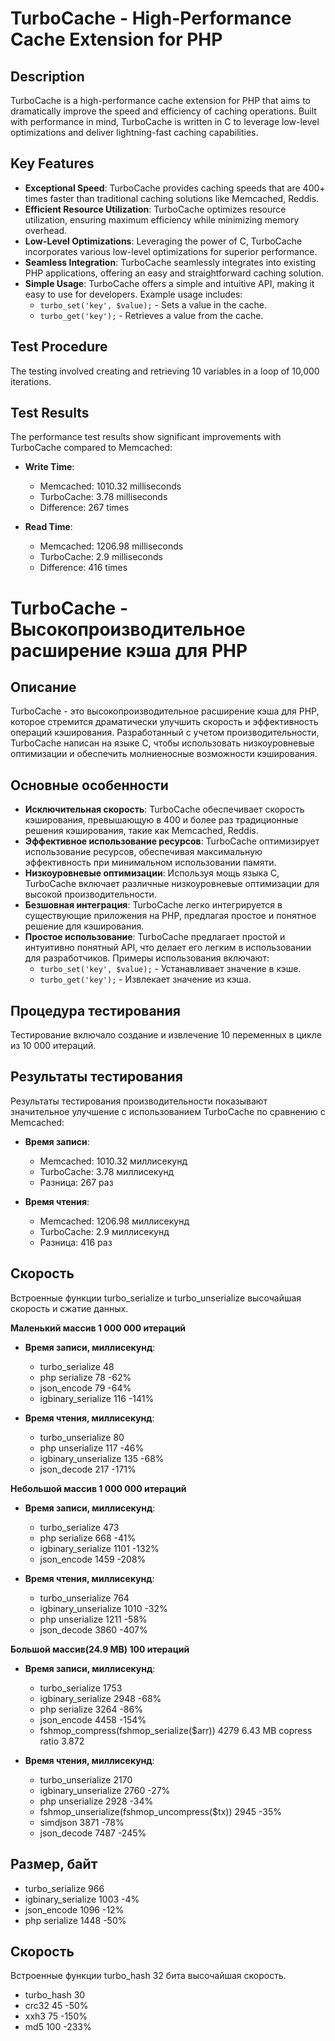 # TurboCache - High-Performance Cache Extension for PHP

## Description

TurboCache is a high-performance cache extension for PHP that aims to dramatically improve the speed and efficiency of caching operations. Built with performance in mind, TurboCache is written in C to leverage low-level optimizations and deliver lightning-fast caching capabilities.

## Key Features

- **Exceptional Speed**: TurboCache provides caching speeds that are 400+ times faster than traditional caching solutions like Memcached, Reddis.
- **Efficient Resource Utilization**: TurboCache optimizes resource utilization, ensuring maximum efficiency while minimizing memory overhead.
- **Low-Level Optimizations**: Leveraging the power of C, TurboCache incorporates various low-level optimizations for superior performance.
- **Seamless Integration**: TurboCache seamlessly integrates into existing PHP applications, offering an easy and straightforward caching solution.
- **Simple Usage**: TurboCache offers a simple and intuitive API, making it easy to use for developers. Example usage includes:
   - `turbo_set('key', $value);` - Sets a value in the cache.
   - `turbo_get('key');` - Retrieves a value from the cache.

## Test Procedure
The testing involved creating and retrieving 10 variables in a loop of 10,000 iterations.

## Test Results

The performance test results show significant improvements with TurboCache compared to Memcached:

- **Write Time**:
  - Memcached: 1010.32 milliseconds
  - TurboCache: 3.78 milliseconds
  - Difference: 267 times

- **Read Time**:
  - Memcached: 1206.98 milliseconds
  - TurboCache: 2.9 milliseconds
  - Difference: 416 times

# TurboCache - Высокопроизводительное расширение кэша для PHP

## Описание

TurboCache - это высокопроизводительное расширение кэша для PHP, которое стремится драматически улучшить скорость и эффективность операций кэширования. Разработанный с учетом производительности, TurboCache написан на языке C, чтобы использовать низкоуровневые оптимизации и обеспечить молниеносные возможности кэширования.

## Основные особенности

- **Исключительная скорость**: TurboCache обеспечивает скорость кэширования, превышающую в 400 и более раз традиционные решения кэширования, такие как Memcached, Reddis.
- **Эффективное использование ресурсов**: TurboCache оптимизирует использование ресурсов, обеспечивая максимальную эффективность при минимальном использовании памяти.
- **Низкоуровневые оптимизации**: Используя мощь языка C, TurboCache включает различные низкоуровневые оптимизации для высокой производительности.
- **Безшовная интеграция**: TurboCache легко интегрируется в существующие приложения на PHP, предлагая простое и понятное решение для кэширования.
- **Простое использование**: TurboCache предлагает простой и интуитивно понятный API, что делает его легким в использовании для разработчиков. Примеры использования включают:
   - `turbo_set('key', $value);` - Устанавливает значение в кэше.
   - `turbo_get('key');` - Извлекает значение из кэша.

## Процедура тестирования
Тестирование включало создание и извлечение 10 переменных в цикле из 10 000 итераций.

## Результаты тестирования

Результаты тестирования производительности показывают значительное улучшение с использованием TurboCache по сравнению с Memcached:

- **Время записи**:
  - Memcached: 1010.32 миллисекунд
  - TurboCache: 3.78 миллисекунд
  - Разница: 267 раз
    
- **Время чтения**:
  - Memcached: 1206.98 миллисекунд
  - TurboCache: 2.9 миллисекунд
  - Разница: 416 раз
 
## Скорость
Встроенные функции turbo_serialize и turbo_unserialize высочайшая скорость и сжатие данных.

**Маленький массив 1 000 000 итераций**
- **Время записи, миллисекунд**:
  - turbo_serialize 48
  - php serialize 78 -62%
  - json_encode 79 -64%
  - igbinary_serialize 116 -141%
   
- **Время чтения, миллисекунд**:
  - turbo_unserialize 80
  - php unserialize 117 -46%
  - igbinary_unserialize 135 -68%
  - json_decode 217 -171%

**Небольшой массив 1 000 000 итераций**
- **Время записи, миллисекунд**:
  - turbo_serialize 473
  - php serialize 668 -41%
  - igbinary_serialize 1101 -132%
  - json_encode 1459 -208%
   
- **Время чтения, миллисекунд**:
  - turbo_unserialize 764
  - igbinary_unserialize 1010 -32%
  - php unserialize 1211 -58%
  - json_decode 3860 -407%

**Большой массив(24.9 MB) 100 итераций**
- **Время записи, миллисекунд**:
  - turbo_serialize 1753
  - igbinary_serialize 2948 -68%
  - php serialize 3264 -86%
  - json_encode 4458 -154%
  - fshmop_compress(fshmop_serialize($arr)) 4279 6.43 MB copress ratio 3.872
    
- **Время чтения, миллисекунд**:
  - turbo_unserialize 2170
  - igbinary_unserialize 2760 -27%
  - php unserialize 2928 -34%
  - fshmop_unserialize(fshmop_uncompress($tx)) 2945 -35%
  - simdjson 3871 -78%
  - json_decode 7487 -245%

## Размер, байт
  - turbo_serialize 966
  - igbinary_serialize 1003 -4%
  - json_encode 1096 -12%
  - php serialize 1448 -50%

## Скорость
Встроенные функции turbo_hash 32 бита высочайшая скорость.
  - turbo_hash 30
  - crc32 45 -50%
  - xxh3 75 -150%
  - md5 100 -233%
